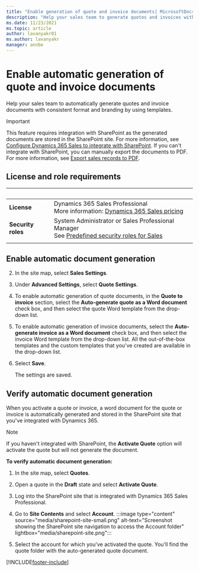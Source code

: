 ```yaml
---
title: "Enable generation of quote and invoice documents| MicrosoftDocs"
description: "Help your sales team to generate quotes and invoices with consistent format and branding by using templates."
ms.date: 11/23/2021
ms.topic: article
author: lavanyakr01
ms.author: lavanyakr
manager: annbe
---
```


# Enable automatic generation of quote and invoice documents

Help your sales team to automatically generate quotes and invoice documents with consistent format and branding by using templates.

> [!IMPORTANT]
> This feature requires integration with SharePoint as the generated documents are stored in the SharePoint site. For more information, see [Configure Dynamics 365 Sales to integrate with SharePoint](connect-with-sharepoint.md). If you can't integrate with SharePoint, you can manually export the documents to PDF. For more information, see [Export sales records to PDF](create-quote-pdf.md).

## License and role requirements

| &nbsp; | &nbsp; |  
|-----------------------|---------|
| **License** | Dynamics 365 Sales Professional <br>More information: [Dynamics 365 Sales pricing](https://dynamics.microsoft.com/sales/pricing/) |
| **Security roles** | System Administrator or Sales Professional Manager <br>  See [Predefined security roles for Sales](security-roles-for-sales.md)|
|||

## Enable automatic document generation

2.  In the site map, select **Sales Settings**.

3.  Under **Advanced Settings**, select **Quote Settings**.

4.  To enable automatic generation of quote documents, in the **Quote to invoice** section, select the **Auto-generate quote as a Word document** check box, and then select the quote Word template from the drop-down list.

5.  To enable automatic generation of invoice documents, select the **Auto-generate invoice as a Word document** check box, and then select the invoice Word template from the drop-down list. All the out-of-the-box templates and the custom templates that you’ve created are available in the drop-down list.

6.  Select **Save**.
    
    The settings are saved. 

## Verify automatic document generation

When you activate a quote or invoice, a word document for the quote or invoice is automatically generated and stored in the SharePoint site that you've integrated with Dynamics 365. 

> [!NOTE]
> If you haven't integrated with SharePoint, the **Activate Quote** option will activate the quote but will not generate the document.

**To verify automatic document generation:**

1. In the site map, select **Quotes**. 
1. Open a quote in the **Draft** state and select **Activate Quote**.
1. Log into the SharePoint site that is integrated with Dynamics 365 Sales Professional.
1. Go to **Site Contents** and select **Account**.
    :::image type="content" source="media/sharepoint-site-small.png" alt-text="Screenshot showing the SharePoint site navigation to access the Account folder" lightbox="media/sharepoint-site.png":::
    
1. Select the account for which you've activated the quote.
    You'll find the quote folder with the auto-generated quote document.

[!INCLUDE[footer-include](../includes/footer-banner.md)]
